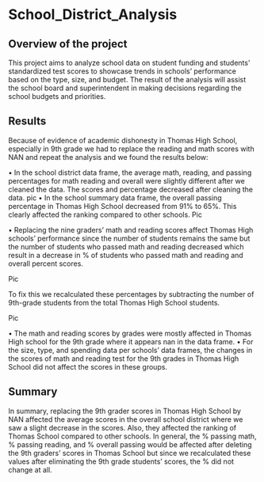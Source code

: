 # School_District_Analysis

## Overview of the project

This project aims to analyze school data on student funding and students’ standardized test scores to showcase trends in schools’ performance based on the type, size, and budget. The result of the analysis will assist the school board and superintendent in making decisions regarding the school budgets and priorities. 

## Results
Because of evidence of academic dishonesty in Thomas High School, especially in 9th grade we had to replace the reading and math scores with NAN and repeat the analysis and we found the results below:

•	In the school district data frame, the average math, reading, and passing percentages for math reading and overall were slightly different after we cleaned the data. The scores and percentage decreased after cleaning the data.
pic
•	In the school summary data frame, the overall passing percentage in Thomas High School decreased from 91% to 65%. This clearly affected the ranking compared to other schools.
Pic

•	Replacing the nine graders’ math and reading scores affect Thomas High schools’ performance since the number of students remains the same but the number of students who passed math and reading decreased which result in a decrease in % of students who passed math and reading and overall percent scores.

Pic

To fix this we recalculated these percentages by subtracting the number of 9th-grade students from the total Thomas High School students. 

Pic 

•	The math and reading scores by grades were mostly affected in Thomas High school for the 9th grade where it appears nan in the data frame.
•	For the size, type, and spending data per schools’ data frames, the changes in the scores of math and reading test for the 9th grades in Thomas High School did not affect the scores in these groups. 



## Summary

In summary, replacing the 9th grader scores in Thomas High School by NAN affected the average scores in the overall school district where we saw a slight decrease in the scores. Also, they affected the ranking of Thomas School compared to other schools. In general, the % passing math, % passing reading, and % overall passing would be affected after deleting the 9th graders’ scores in Thomas School but since we recalculated these values after eliminating the 9th grade students’ scores, the % did not change at all.
